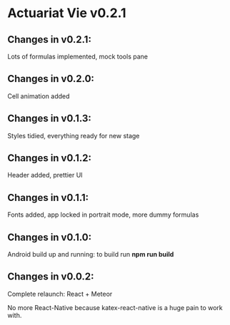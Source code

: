 # Actuariat Vie v0.2.1

## Changes in v0.2.1:

Lots of formulas implemented, mock tools pane

## Changes in v0.2.0:

Cell animation added

## Changes in v0.1.3:

Styles tidied, everything ready for new stage

## Changes in v0.1.2:

Header added, prettier UI

## Changes in v0.1.1:

Fonts added, app locked in portrait mode, more dummy formulas

## Changes in v0.1.0:

Android build up and running: to build run **npm run build**

## Changes in v0.0.2:

Complete relaunch: React + Meteor

No more React-Native because katex-react-native is a huge pain to work with.
